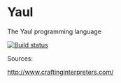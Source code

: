 # Yaul
The Yaul programming language

[![Build status](https://ci.appveyor.com/api/projects/status/0d9wqsxgop3lhu4t?svg=true)](https://ci.appveyor.com/project/onwijsbegeerte/yaul)


Sources:

http://www.craftinginterpreters.com/

